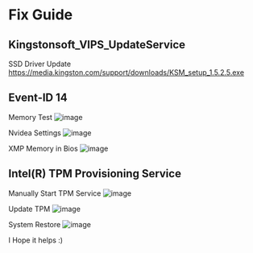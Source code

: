 # Fix Guide

##  Kingstonsoft_VIPS_UpdateService
   SSD Driver Update
   https://media.kingston.com/support/downloads/KSM_setup_1.5.2.5.exe
    
##  Event-ID 14
   Memory Test
![image](https://user-images.githubusercontent.com/124364178/216672525-ca5f3305-17df-4fe4-93be-6a3fae4aa138.png)

   Nvidea Settings
![image](https://user-images.githubusercontent.com/124364178/216673501-7f8099cc-bb27-46fe-a737-41f4652270d7.png)
    
   XMP Memory in Bios
![image](https://user-images.githubusercontent.com/124364178/216673826-57edd022-53bb-4dbc-a55d-39788bf81cdc.png)
    
##  Intel(R) TPM Provisioning Service
   Manually Start TPM Service
![image](https://user-images.githubusercontent.com/124364178/216675323-7ded3a30-8d2e-4cca-a141-b1c195e341fb.png)

   Update TPM
![image](https://user-images.githubusercontent.com/124364178/216675423-972e8083-c715-47fd-bb6a-681d77984b16.png)
    
   System Restore 
   ![image](https://user-images.githubusercontent.com/124364178/216675532-bcb1052b-9645-452c-a3e3-81189a079232.png)
    
    
I Hope it helps :)

    
